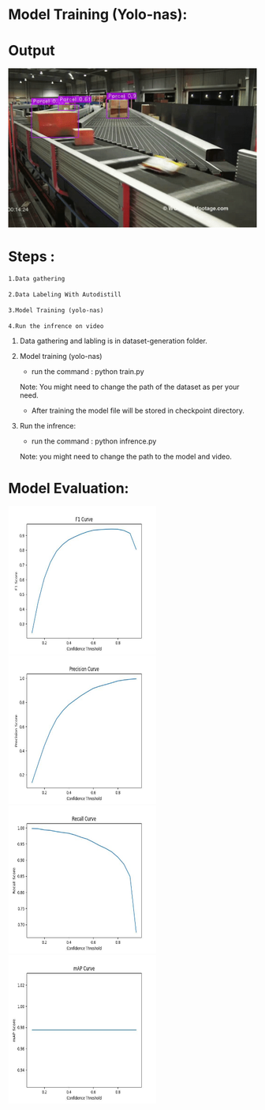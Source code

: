 # Model Training (Yolo-nas):

# Output

<p align="center">
  <img src="output/parcel-detection.gif" alt="output">
</p>


# Steps :

	1.Data gathering
	
	2.Data Labeling With Autodistill
	
	3.Model Training (yolo-nas)
	
	4.Run the infrence on video
	
	
1. Data gathering and labling is in dataset-generation folder.

2. Model training (yolo-nas)

	* run the command : python train.py
	
	Note: You might need to change the path of the dataset as per your need.
	
	* After training the model file will be stored in checkpoint directory.
	
3. Run the infrence:

	* run the command : python infrence.py
	
	Note: you might need to change the path to the model and video.
	
# Model Evaluation:

<img src="https://github.com/jayvaghasiya/Parcel-Detection/blob/main/Parcel-evaluation/F1_Score.jpg" alt="output" height=300 width=300>
 
<img src="https://github.com/jayvaghasiya/Parcel-Detection/blob/main/Parcel-evaluation/Precision_Score.jpg" alt="output" height=300 width=300>

<img src="https://github.com/jayvaghasiya/Parcel-Detection/blob/main/Parcel-evaluation/Recall_Score.jpg" alt="output" height=300 width=300>

<img src="https://github.com/jayvaghasiya/Parcel-Detection/blob/main/Parcel-evaluation/mAP_Score.jpg" alt="output" height=300 width=300>

	

